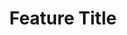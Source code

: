 ---
name: Feature Request
about: Use this template for creating a new feature request.
title: "Feature Title"
labels: feature request
assignees: iamdavidmt
---
